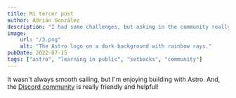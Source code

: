 ```yaml
---
title: Mi tercer post
author: Adrián González
description: "I had some challenges, but asking in the community really helped!"
image:
    url: "/3.png"
    alt: "The Astro logo on a dark background with rainbow rays."
pubDate: 2022-07-15
tags: ["astro", "learning in public", "setbacks", "community"]
---
```

It wasn't always smooth sailing, but I'm enjoying building with Astro. And, the [Discord community](https://astro.build/chat) is really friendly and helpful!